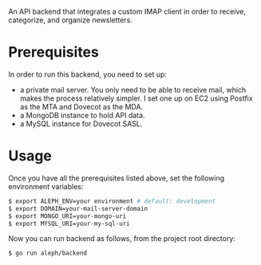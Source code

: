 An API backend that integrates a custom IMAP client in order to receive, categorize, and organize newsletters.

# Prerequisites

In order to run this backend, you need to set up:

- a private mail server. You only need to be able to receive mail, which makes the process relatively simpler. I set one up on EC2 using Postfix as the MTA and Dovecot as the MDA.
- a MongoDB instance to hold API data.
- a MySQL instance for Dovecot SASL.

# Usage

Once you have all the prerequisites listed above, set the following environment variables:

```bash
$ export ALEPH_ENV=your environment # default: development
$ export DOMAIN=your-mail-server-domain
$ export MONGO_URI=your-mongo-uri
$ export MYSQL_URI=your-my-sql-uri
```

Now you can run backend as follows, from the project root directory:

```bash
$ go run aleph/backend
```